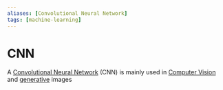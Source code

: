 ```yaml
---
aliases: [Convolutional Neural Network]
tags: [machine-learning]
---
```


# CNN

A [Convolutional Neural Network](https://en.wikipedia.org/wiki/Convolutional_neural_network) (CNN) is mainly used in [Computer Vision](../../application/Computer%20Vision.md) and [generative](../../application/generative-ai.md) images